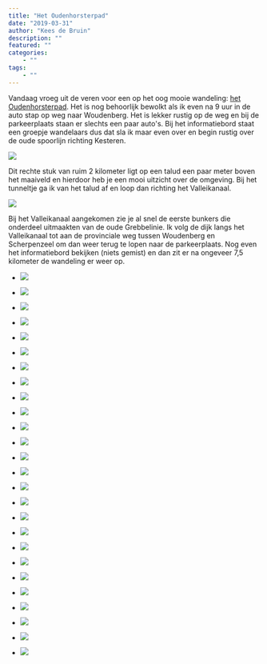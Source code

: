 ```yaml
---
title: "Het Oudenhorsterpad"
date: "2019-03-31"
author: "Kees de Bruin"
description: ""
featured: ""
categories:
    - ""
tags:
    - ""
---
```


Vandaag vroeg uit de veren voor een op het oog mooie wandeling: [het Oudenhorsterpad](http://klompenpaden.nl/klompenpad/oudenhorsterpad/). Het is nog behoorlijk bewolkt als ik even na 9 uur in de auto stap op weg naar Woudenberg. Het is lekker rustig op de weg en bij de parkeerplaats staan er slechts een paar auto's. Bij het informatiebord staat een groepje wandelaars dus dat sla ik maar even over en begin rustig over de oude spoorlijn richting Kesteren.

![](https://www.halfje-bruin.nl/app/uploads/2019/03/20190331-oudenhorsterpad-0001-1.jpg)

Dit rechte stuk van ruim 2 kilometer ligt op een talud een paar meter boven het maaiveld en hierdoor heb je een mooi uitzicht over de omgeving. Bij het tunneltje ga ik van het talud af en loop dan richting het Valleikanaal.

![](https://www.halfje-bruin.nl/app/uploads/2019/03/20190331-oudenhorsterpad-0037-1.jpg)

Bij het Valleikanaal aangekomen zie je al snel de eerste bunkers die onderdeel uitmaakten van de oude Grebbelinie. Ik volg de dijk langs het Valleikanaal tot aan de provinciale weg tussen Woudenberg en Scherpenzeel om dan weer terug te lopen naar de parkeerplaats. Nog even het informatiebord bekijken (niets gemist) en dan zit er na ongeveer 7,5 kilometer de wandeling er weer op.

- ![](https://www.halfje-bruin.nl/app/uploads/2019/03/20190331-oudenhorsterpad-0001-1.jpg)
    
- ![](https://www.halfje-bruin.nl/app/uploads/2019/03/20190331-oudenhorsterpad-0002-1.jpg)
    
- ![](https://www.halfje-bruin.nl/app/uploads/2019/03/20190331-oudenhorsterpad-0003-1.jpg)
    
- ![](https://www.halfje-bruin.nl/app/uploads/2019/03/20190331-oudenhorsterpad-0009-1.jpg)
    
- ![](https://www.halfje-bruin.nl/app/uploads/2019/03/20190331-oudenhorsterpad-0010-1.jpg)
    
- ![](https://www.halfje-bruin.nl/app/uploads/2019/03/20190331-oudenhorsterpad-0013-1.jpg)
    
- ![](https://www.halfje-bruin.nl/app/uploads/2019/03/20190331-oudenhorsterpad-0019-1.jpg)
    
- ![](https://www.halfje-bruin.nl/app/uploads/2019/03/20190331-oudenhorsterpad-0020-1.jpg)
    
- ![](https://www.halfje-bruin.nl/app/uploads/2019/03/20190331-oudenhorsterpad-0024-1.jpg)
    
- ![](https://www.halfje-bruin.nl/app/uploads/2019/03/20190331-oudenhorsterpad-0028-1.jpg)
    
- ![](https://www.halfje-bruin.nl/app/uploads/2019/03/20190331-oudenhorsterpad-0029-1.jpg)
    
- ![](https://www.halfje-bruin.nl/app/uploads/2019/03/20190331-oudenhorsterpad-0031-1.jpg)
    
- ![](https://www.halfje-bruin.nl/app/uploads/2019/03/20190331-oudenhorsterpad-0037-1.jpg)
    
- ![](https://www.halfje-bruin.nl/app/uploads/2019/03/20190331-oudenhorsterpad-0040-1.jpg)
    
- ![](https://www.halfje-bruin.nl/app/uploads/2019/03/20190331-oudenhorsterpad-0041-1.jpg)
    
- ![](https://www.halfje-bruin.nl/app/uploads/2019/03/20190331-oudenhorsterpad-0047-1.jpg)
    
- ![](https://www.halfje-bruin.nl/app/uploads/2019/03/20190331-oudenhorsterpad-0048-1.jpg)
    
- ![](https://www.halfje-bruin.nl/app/uploads/2019/03/20190331-oudenhorsterpad-0051-1.jpg)
    
- ![](https://www.halfje-bruin.nl/app/uploads/2019/03/20190331-oudenhorsterpad-0052-1.jpg)
    
- ![](https://www.halfje-bruin.nl/app/uploads/2019/03/20190331-oudenhorsterpad-0055-1.jpg)
    
- ![](https://www.halfje-bruin.nl/app/uploads/2019/03/20190331-oudenhorsterpad-0057-1.jpg)
    
- ![](https://www.halfje-bruin.nl/app/uploads/2019/03/20190331-oudenhorsterpad-0058-1.jpg)
    
- ![](https://www.halfje-bruin.nl/app/uploads/2019/03/20190331-oudenhorsterpad-0059-1.jpg)
    
- ![](https://www.halfje-bruin.nl/app/uploads/2019/03/20190331-oudenhorsterpad-0060-1.jpg)
    
- ![](https://www.halfje-bruin.nl/app/uploads/2019/03/20190331-oudenhorsterpad-0062-1.jpg)
    
- ![](https://www.halfje-bruin.nl/app/uploads/2019/03/20190331-oudenhorsterpad-0064-1.jpg)
